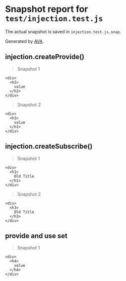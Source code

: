 # Snapshot report for `test/injection.test.js`

The actual snapshot is saved in `injection.test.js.snap`.

Generated by [AVA](https://ava.li).

## injection.createProvide()

> Snapshot 1

    <div>
      <h2>
        value
      </h2>
    </div>

> Snapshot 2

    <div>
      <h1>
        value
      </h1>
    </div>

## injection.createSubscribe()

> Snapshot 1

    <div>
      <h1>
        Old Title
      </h1>
    </div>

> Snapshot 2

    <div>
      <h3>
        Old Title
      </h3>
    </div>

## provide and use set

> Snapshot 1

    <div>
      <h4>
        value
      </h4>
    </div>
